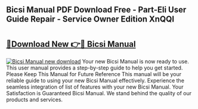 ## Bicsi Manual PDF Download Free - Part-Eli User Guide Repair - Service Owner Edition XnQQI

# <h2><a href="http://bc45338.oget.top/?id=Bicsi+Manual">🔗Download New 👉🔴 Bicsi Manual</a></h2>

[![Bicsi Manual new download](https://i.imgur.com/5g1atiW.png)](http://bc45338.oget.top/?id=Bicsi+Manual)
Your new Bicsi Manual is now ready to use. This user manual provides a step-by-step guide to help you get started. Please Keep This Manual for Future Reference This manual will be your reliable guide to using your new Bicsi Manual effectively. Experience the seamless integration of list of features with your new Bicsi Manual. Your Satisfaction is Guaranteed Bicsi Manual. We stand behind the quality of our products and services.
